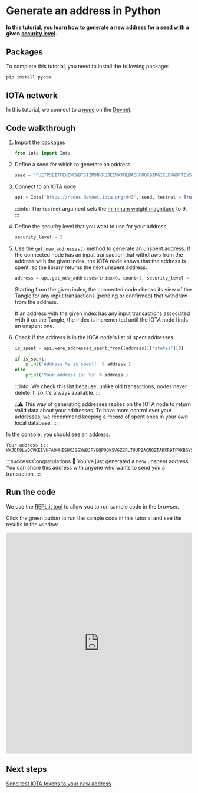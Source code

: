 # Generate an address in Python

**In this tutorial, you learn how to generate a new address for a [seed](root://getting-started/0.1/clients/seeds.md) with a given [security level](root://getting-started/0.1/clients/security-levels.md).**

## Packages

To complete this tutorial, you need to install the following package:

```bash
pip install pyota
```

## IOTA network

In this tutorial, we connect to a [node](root://getting-started/0.1/network/nodes.md) on the [Devnet](root://getting-started/0.1/network/iota-networks.md#devnet).

## Code walkthrough

1. Import the packages

    ```python
    from iota import Iota
    ```

2. Define a seed for which to generate an address

    ```python
    seed = 'PUETPSEITFEVEWCWBTSIZM9NKRGJEIMXTULBACGFRQK9IMGICLBKW9TTEVSDQMGWKBXPVCBMMCXWMNPDX'
    ```

3. Connect to an IOTA node

    ```python
    api = Iota('https://nodes.devnet.iota.org:443', seed, testnet = True)
    ```

    :::info:
    The `testnet` argument sets the [minimum weight magnitude](root://getting-started/0.1/network/minimum-weight-magnitude.md) to 9.
    :::

4. Define the security level that you want to use for your address

    ```python
    security_level = 2
    ```

5. Use the [`get_new_addresses()`](https://pyota.readthedocs.io/en/latest/api.html#get-new-addresses) method to generate an unspent address. If the connected node has an input transaction that withdraws from the address with the given index, the IOTA node knows that the address is spent, so the library returns the next unspent address.

    ```python
    address = api.get_new_addresses(index=0, count=1, security_level = security_level)['addresses'][0]
    ```

    Starting from the given index, the connected node checks its view of the Tangle for any input transactions (pending or confirmed) that withdraw from the address.

    If an address with the given index has any input transactions associated with it on the Tangle, the index is incremented until the IOTA node finds an unspent one.

6. Check if the address is in the IOTA node's list of spent addresses

    ```py
    is_spent = api.were_addresses_spent_from([address])['states'][0]

    if is_spent:
        print('Address %s is spent!' % address )
    else:
        print('Your address is: %s' % address )
    ```

    :::info:
    We check this list because, unlike old transactions, nodes never delete it, so it's always available.
    :::

    :::warning:
    This way of generating addresses replies on the IOTA node to return valid data about your addresses. To have more control over your addresses, we recommend keeping a record of spent ones in your own local database.
    :::

In the console, you should see an address.

```
Your address is: WKJDF9LVQCVKEIVHFAOMHISHXJSGXWBJFYEQPOQKSVGZZFLTUUPBACNQZTAKXR9TFVKBGYSNSPHRNKKHA
```

:::success:Congratulations :tada:
You've just generated a new unspent address. You can share this address with anyone who wants to send you a transaction.
:::

## Run the code

We use the [REPL.it tool](https://repl.it) to allow you to run sample code in the browser.

Click the green button to run the sample code in this tutorial and see the results in the window.

<iframe height="600px" width="100%" src="https://repl.it/@jake91/Generate-an-address-Python?lite=true" scrolling="no" frameborder="no" allowtransparency="true" allowfullscreen="true" sandbox="allow-forms allow-pointer-lock allow-popups allow-same-origin allow-scripts allow-modals"></iframe>

## Next steps

[Send test IOTA tokens to your new address](../python/transfer-iota-tokens.md).
